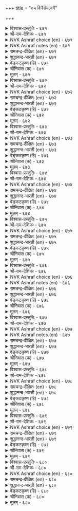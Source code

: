 +++
title = "०५ विनैसॆयल्वगै"

+++


<details><summary>विश्वास-प्रस्तुतिः - ६७१</summary>

सूऴ्च्चि मुडिवु तुणिवॆय्दल् अत्तुणिवु  
ताऴ्च्चियुळ् तङ्गुदल् तीदु।       ६७१
</details>

<details><summary>श्री-राम-देशिकः - ६७१</summary>

अधिकारः ६८. कार्याचरणप्रकारः  
अनिवार्यमिदं चेति विमर्शन्निर्णये सति ।  
आलस्यं नैव कर्तव्यमन्यथा व्यसनं भवेत् ॥ ६७१॥
</details>

<details><summary>NVK Ashraf choice (en) - ६७१</summary>

०६७१
The end of deliberation is decision.
To decide and dawdle is bad.
(P.S. Sundaram)
</details>

<details><summary>NVK Ashraf notes (en) - ६७१</summary>

६७१. Compare with ६६८. "Acts resolved without ambiguity should be unwaveringly carried out without delay" - (N.V.K. Ashraf)
</details>

<details><summary>रामचन्द्र-दीक्षितः (en) - ६७१</summary>

671\. cūḻcci muṭivu tuṇivu eytal; at tuṇivu  
tāḻcciyuḷ taṅkutal tītu.

671\. Decision is the result of deliberation. It is harmful to rest it low.  
</details>

<details><summary>शुद्धानन्द-भारती (en) - ६७१</summary>

1\. சூழ்ச்சி முடிவு துணிவெய்தல் அத்துணிவு  
தாழ்ச்சியுள் தங்குதல் தீது.  
When counsel takes a resolve strong  
Weak delay of action is wrong.        671  
</details>

<details><summary>वेङ्कटकृष्ण (हि) - ६७१</summary>

671
निश्चय कर लेना रहा, विचार का परिणाम ।  
हानि करेगा देर से, रुकना निश्चित काम ॥
</details>

<details><summary>श्रीनिवास (क) - ६७१</summary>

671. ऒन्दु कॆलस बग्गॆ, हलवरल्लि आलोचिसि विचार माडि निर्धारवन्नु कैगॊळ्ळबेकु; आ रीति कैगॊण्ड निर्धारवन्नु
कालहरणदिन्द निर्धानिसिदरॆ अदरिन्द कॆडुके आगुवुदु.

</details>

<details><summary>मूलम् - ६७१</summary>

सूऴ्च्चि मुडिवु तुणिवॆय्दल् अत्तुणिवु  
ताऴ्च्चियुळ् तङ्गुदल् तीदु।       ६७१
</details>

<details><summary>विश्वास-प्रस्तुतिः - ६७२</summary>

तूङ्गुग तूङ्गिच् चॆयऱ्पाल तूङ्गऱ्क  
तूङ्गादु सॆय्युम् विनै।       ६७२
</details>

<details><summary>श्री-राम-देशिकः - ६७२</summary>

यदालस्येन कर्तव्यं तत्रालस्य प्रदर्श्यताम् ।  
त्वरया करणीयं यत् तत्रालस्यं न शोभनाम् ॥ ६७२॥
</details>

<details><summary>NVK Ashraf choice (en) - ६७२</summary>

०६७२
Delay where delay is needed,
But do not delay when you must act.
(P.S. Sundaram)
</details>

<details><summary>रामचन्द्र-दीक्षितः (en) - ६७२</summary>

672\. tūṅkuka, tūṅkic ceyaṟpāla; tūṅkaṟka,  
tūṅkātu ceyyum viṉai.

672\. Delay such things as call for delay. But never delay that which cannot be delayed.  
</details>

<details><summary>शुद्धानन्द-भारती (en) - ६७२</summary>

2\. தூங்குக தூங்கிச் செயற்பால தூங்கற்க  
தூங்காது செய்யும் வினை.  
Delay such acts as need delay  
Delay not acts that need display.        672  
</details>

<details><summary>वेङ्कटकृष्ण (हि) - ६७२</summary>

672
जो विलम्ब के योग्य है, करो उसे सविलम्ब ।  
जो होना अविलम्ब ही, करो उसे अविलम्ब ॥
</details>

<details><summary>श्रीनिवास (क) - ६७२</summary>

672. कालवन्नु ताळि निधानिसि माडबेकाद कॆलसवन्नु निधानिसिये माडबेकु. आलस्यविल्लदॆ कूडले माडबेकाद
कॆलसवन्नु ऒडनॆये (आलस्यविल्लवॆ) माडि पूरैसबेकु.

</details>

<details><summary>मूलम् - ६७२</summary>

तूङ्गुग तूङ्गिच् चॆयऱ्पाल तूङ्गऱ्क  
तूङ्गादु सॆय्युम् विनै।       ६७२
</details>

<details><summary>विश्वास-प्रस्तुतिः - ६७३</summary>

ङल्लुम्वा यॆल्लाम् विनैनण्ड्रे ऒल्लाक्काल्  
सॆल्लुम्वाय् नोक्किच् चॆयल्।       ६७३
</details>

<details><summary>श्री-राम-देशिकः - ६७३</summary>

लब्धेऽवकाशो सर्वत्र कृत्वा कार्यं समाप्यताम् ।  
तदभावे यदा यत्तु साध्यं तत् तत्र साध्यताम् ॥ ६७३॥
</details>

<details><summary>NVK Ashraf choice (en) - ६७३</summary>

०६७३
Better strike wherever possible;
Elsewhere, consider other feasible means. *
(P.S. Sundaram)
</details>

<details><summary>रामचन्द्र-दीक्षितः (en) - ६७३</summary>

673\. ollum vāy ellām viṉai naṉṟē; ollākkāl,  
cellum vāy nōkkic ceyal.

673\. Achieve a thing wherever possible; if it were not possible adopt a cautious policy.  
</details>

<details><summary>शुद्धानन्द-भारती (en) - ६७३</summary>

3\. ஒல்லும்வா யெல்லாம் வினைநன்றே ஒல்லாக்கால்  
செல்லும்வாய் நோக்கிச் செயல்.  
It's best to act when feasible  
If not see what is possible.        673  
</details>

<details><summary>वेङ्कटकृष्ण (हि) - ६७३</summary>

673
जहाँ जहाँ वश चल सके, भलाकार्य हो जाय ।  
वश न चले तो कीजिये, संभव देख उपाय ॥
</details>

<details><summary>श्रीनिवास (क) - ६७३</summary>

673. साध्यविरुव ऎडॆयल्लॆल्ल कॆलसमाडि मुगिसुवुदु ऒळ्ळॆयुदु. साध्यवागद ऎडॆयल्लि फलप्रदवागबल्ल् उछित
विधानगळन्नु नोडि अनुसरिसि माडबेकु.

</details>

<details><summary>मूलम् - ६७३</summary>

ङल्लुम्वा यॆल्लाम् विनैनण्ड्रे ऒल्लाक्काल्  
सॆल्लुम्वाय् नोक्किच् चॆयल्।       ६७३
</details>

<details><summary>विश्वास-प्रस्तुतिः - ६७४</summary>

विनैबगै ऎण्ड्रिरण्डिन् ऎच्चम् निनैयुङ्गाल्  
तीयॆच्चम् पोलत् तॆऱुम्।       ६७४
</details>

<details><summary>श्री-राम-देशिकः - ६७४</summary>

आरब्धकार्ये यच्छिष्टं शिष्टं यद्धतशत्रुषु ।  
द्वयं गूढं सदन्ते तु दहेच्छिष्टस्फुलिङ्गवत् ॥ ६७४॥
</details>

<details><summary>NVK Ashraf choice (en) - ६७४</summary>

०६७४
Both tasks and foes, if left unfinished,
Will destroy like fire left un-extinguished. *
(Satguru Subramuniyaswami), ( Shuddhananda Bharatiar)
</details>

<details><summary>रामचन्द्र-दीक्षितः (en) - ६७४</summary>

674\. viṉai, pakai eṉṟu iraṇṭiṉ eccam, niṉaiyuṅkāl,  
tī eccam pōlat teṟum.

674\. An unfinished deed and an unfinished fight will like a half extinguished fire, cause ultimate harm.  
</details>

<details><summary>शुद्धानन्द-भारती (en) - ६७४</summary>

4\. வினைபகை என்றிரண்டின் எச்சம் நினையுங்கால்  
தீயெச்சம் போலத் தெறும்.  
Work or foe left unfinished  
Flare up like fire unextinguished.        674  
</details>

<details><summary>वेङ्कटकृष्ण (हि) - ६७४</summary>

674
कर्म-शेष रखना तथा, शत्रु जनों में शेष ।  
अग्नि-शेष सम ही करें, दोनों हानि विशेष ॥
</details>

<details><summary>श्रीनिवास (क) - ६७४</summary>

674. तॊडगिद कॆलस, हगॆतन, ई ऎरडर उळिकॆगळु, विचार माडि नोडिदाग, किच्चिन अवशेषदन्तॆ अरिवागदन्तॆ व्यापिसि
कॆडुकुण्टु माडुत्तवॆ.

</details>

<details><summary>मूलम् - ६७४</summary>

विनैबगै ऎण्ड्रिरण्डिन् ऎच्चम् निनैयुङ्गाल्  
तीयॆच्चम् पोलत् तॆऱुम्।       ६७४
</details>

<details><summary>विश्वास-प्रस्तुतिः - ६७५</summary>

पॊरुळ्गरुवि कालम् विनैयिडनॊडु ऐन्दुम्  
इरुळ्दीर ऎण्णिच् चॆयल्।       ६७५
</details>

<details><summary>श्री-राम-देशिकः - ६७५</summary>

द्रव्यकालक्रियाहेतुस्थलानामनुकूलताम् ।  
पञ्चानामपि विस्पष्ठं बुध्वा कार्यं विधीयताम् ॥ ६७५॥
</details>

<details><summary>NVK Ashraf choice (en) - ६७५</summary>

०६७५
Five things should be pondered before you act:
Resources, weapons, time, place and deed.
(P.S. Sundaram)
</details>

<details><summary>रामचन्द्र-दीक्षितः (en) - ६७५</summary>

675\. poruḷ, karuvi, kālam, viṉai, iṭaṉoṭu aintum  
iruḷ tīra eṇṇic ceyal!.

675\. Do a thing after carefully deliberating on five things; resources, means, the time, the nature of the deed, and the place.  
</details>

<details><summary>शुद्धानन्द-भारती (en) - ६७५</summary>

5\. பொருள்கருவி காலம் வினையிடனொடு ஐந்தும்  
இருள்தீர எண்ணிச் செயல்.  
Money and means, time, place and deed  
Decide these five and then proceed.        675  
</details>

<details><summary>वेङ्कटकृष्ण (हि) - ६७५</summary>

675
धन साधन अवसर तथा, स्थान व निश्चित कर्म ।  
पाँचों पर भ्रम के बिना, विचार कर कर कर्म ॥
</details>

<details><summary>श्रीनिवास (क) - ६७५</summary>

675. हण, साधन, काल, कॆलस, स्थळ- ई ऐदर विषयदल्लियू विस्तरणॆगॆ ऎडॆकॊडदॆ, आलोचिसि माडबेकु.

</details>

<details><summary>मूलम् - ६७५</summary>

पॊरुळ्गरुवि कालम् विनैयिडनॊडु ऐन्दुम्  
इरुळ्दीर ऎण्णिच् चॆयल्।       ६७५
</details>

<details><summary>विश्वास-प्रस्तुतिः - ६७६</summary>

मुडिवुम् इडैयूऱुम् मुट्रियाङ्गु ऎय्दुम्  
पडुबयनुम् पार्त्तुच् चॆयल्।       ६७६
</details>

<details><summary>श्री-राम-देशिकः - ६७६</summary>

क्रियासम्बन्धिनो यत्नान् विघ्नान् सम्भावितान् तथा ।  
अन्ते महाफलप्राप्तिं त्रयं बुध्वा क्रियां कुरु ॥ ६७६॥
</details>

<details><summary>NVK Ashraf choice (en) - ६७६</summary>

०६७६
Weigh well before you plunge:
The inputs, impediments and gain.
(P.S. Sundaram)
</details>

<details><summary>NVK Ashraf notes (en) - ६७६</summary>

६७६. Compare with ४६१. Act after taking into account the cost, the benefit and the net. - (P.S. Sundaram)
</details>

<details><summary>रामचन्द्र-दीक्षितः (en) - ६७६</summary>

676\. muṭivum, iṭaiyūṟum, muṟṟiyāṅku eytum  
paṭupayaṉum, pārttuc ceyal!.

676\. In doing a thing, weigh deeply your aim, the hindrances and the final gain thereof.  
</details>

<details><summary>शुद्धानन्द-भारती (en) - ६७६</summary>

6\. முடிவும் இடையூறும் முற்றியாங்கு எய்தும்  
படுபயனும் பார்த்துச் செயல்.  
Weigh well the end, hindrance, profit  
And then pursue a fitting act.        676  
</details>

<details><summary>वेङ्कटकृष्ण (हि) - ६७६</summary>

676
साधन में श्रम, विघ्न भी, पूरा हो जब कर्म ।  
प्राप लाभ कितना बड़ा, देख इन्हें कर कर्म ॥
</details>

<details><summary>श्रीनिवास (क) - ६७६</summary>

676. कॆलसवन्नु मुगिसुव रीति, नडुवॆ बरुव अडचणॆगळु, मुगिद मेलॆ दॊरॆयुव हिरिय प्रयोजन इवुगळन्नु
विचारमाडी कॆलसदल्लि तॊडगबेकु.

</details>

<details><summary>मूलम् - ६७६</summary>

मुडिवुम् इडैयूऱुम् मुट्रियाङ्गु ऎय्दुम्  
पडुबयनुम् पार्त्तुच् चॆयल्।       ६७६
</details>

<details><summary>विश्वास-प्रस्तुतिः - ६७७</summary>

सॆय्विनै सॆय्वान् सॆयन्मुऱै अव्विनै  
उळ्ळऱिवान् उळ्ळम् कॊळल्।       ६७७
</details>

<details><summary>श्री-राम-देशिकः - ६७७</summary>

कार्ये प्राप्ते क्रियातत्त्वं बुध्वा पूर्वं तु सा क्रिया ।  
यैः कृता भावमेषां च ज्ञात्वा कार्ये मतिं कुरु ॥ ६७७॥
</details>

<details><summary>NVK Ashraf choice (en) - ६७७</summary>

०६७७
Experts have the expertise.
Get that expertise by knowing him inside out.
(S.M. Diaz), (N.V.K. Ashraf)
</details>

<details><summary>NVK Ashraf notes (en) - ६७७</summary>

६७७. Different renderings, though not literal: [i] "The way to do a thing is to get inside an insider" - (P.S. Sundaram) [ii] "In considering how to accomplish a task, one must go by the experience of others" - (K. Krishnaswamy & Vijaya Ramkumar) 
</details>

<details><summary>रामचन्द्र-दीक्षितः (en) - ६७७</summary>

677\. ceyviṉai ceyvāṉ ceyalmuṟai, av viṉai  
uḷ aṟivāṉ uḷḷam koḷal.

677\. The manner in which a thing should be done is to be determined after consulting an expert.  
</details>

<details><summary>शुद्धानन्द-भारती (en) - ६७७</summary>

7\. செய்வினை செய்வான் செயல்முறை அவ்வினை  
உள்ளறிவான் உள்ளம் கொளல்.  
Know first the secret from experts  
That is the way of fruitful acts.        677  
</details>

<details><summary>वेङ्कटकृष्ण (हि) - ६७७</summary>

677
विधि है कर्मी को यही, जब करता है कर्म ।  
उसके अति मर्मज्ञ से, ग्रहण करे वह मर्म ॥
</details>

<details><summary>श्रीनिवास (क) - ६७७</summary>

677. ऒन्दु कॆलसदल्लि तॊडगिदवनु माडबेकाद कर्तव्यवॆन्दरॆ, आ कॆलसद रहस्यवन्नु चॆन्नागि तिळिदवन सलहॆयन्नु
पडॆदुकॊळ्ळुवुदु.

</details>

<details><summary>मूलम् - ६७७</summary>

सॆय्विनै सॆय्वान् सॆयन्मुऱै अव्विनै  
उळ्ळऱिवान् उळ्ळम् कॊळल्।       ६७७
</details>

<details><summary>विश्वास-प्रस्तुतिः - ६७८</summary>

विनैयान् विनैयाक्किक् कोडल् ननैगवुळ्  
यानैयाल् यानैयात् तट्रु।       ६७८
</details>

<details><summary>श्री-राम-देशिकः - ६७८</summary>

मत्तेभमेकं संप्रेप्य यथन्यो गृह्यते गजः ।  
कृतेनैकेन कार्येण तथान्यदपि साध्यताम् ॥ ६७८॥
</details>

<details><summary>NVK Ashraf choice (en) - ६७८</summary>

०६७८
Let one target be achieved through one's action,
Like an elephant through another. *
SDR
</details>

<details><summary>रामचन्द्र-दीक्षितः (en) - ६७८</summary>

678\. viṉaiyāṉ viṉai ākkikkōṭal-naṉai kavuḷ  
yāṉaiyāl yāṉai yāttaṟṟu.

678\. Use one act to achieve another just as one wild elephant is used to capture another.  
</details>

<details><summary>शुद्धानन्द-भारती (en) - ६७८</summary>

8\. வினையால் வினையாக்கிக் கோடல் நனைகவுள்  
யானையால் யானையாத் தற்று.  
Lure a tusker by a tusker  
Achieve a deed by deed better.        678  
</details>

<details><summary>वेङ्कटकृष्ण (हि) - ६७८</summary>

678
एक कर्म करते हुए, और कर्म हो जाय ।  
मद गज से मद-मत्त गज, जैसे पकड़ा जाय ॥
</details>

<details><summary>श्रीनिवास (क) - ६७८</summary>

678. ऒन्दु कॆलसदिन्द मत्तॊन्दु कॆलसवु आगुवन्तॆ माडीकॊळ्ळुवुदु. मदवुळ्ळ आनॆय सहायदिन्द मत्तॊन्दु आनॆयन्नु
हिडियवन्तॆ.

</details>

<details><summary>मूलम् - ६७८</summary>

विनैयान् विनैयाक्किक् कोडल् ननैगवुळ्  
यानैयाल् यानैयात् तट्रु।       ६७८
</details>

<details><summary>विश्वास-प्रस्तुतिः - ६७९</summary>

नट्टार्क्कु नल्ल सॆयलिन् विरैन्ददे  
ऒट्टारै ऒट्टिक् कॊळल्।       ६७९
</details>

<details><summary>श्री-राम-देशिकः - ६७९</summary>

सुहृदां साह्यकरणं न मुख्यं कुरु तच्छनैः ।  
अप्रिया ये स्वशत्रोस्तैः सख्यं प्रथमतः कुरु ॥ ६७९॥
</details>

<details><summary>NVK Ashraf choice (en) - ६७९</summary>

०६७९
More urgent than rewarding friends,
Is to befriend enemies. *
(K. Krishnaswamy & Vijaya Ramkumar)
</details>

<details><summary>रामचन्द्र-दीक्षितः (en) - ६७९</summary>

679\. naṭṭārkku nalla ceyaliṉ viraintatē-  
oṭṭārai oṭṭikkoḷal.

679\. It is much more urgent to secure the alliance of one’s enemies, than to do good to one’s friends.  
</details>

<details><summary>शुद्धानन्द-भारती (en) - ६७९</summary>

9\. நட்டார்க்கு நல்ல செயலின் விரைந்ததே  
ஒட்டாரை ஒட்டிக் கொளல்.  
Than doing good to friends it is  
More urgent to befriend the foes.        679  
</details>

<details><summary>वेङ्कटकृष्ण (हि) - ६७९</summary>

679
करने से हित कार्य भी, मित्रों के उपयुक्त ।  
शत्रु जनों को शीघ्र ही, मित्र बनाना युक्त ॥
</details>

<details><summary>श्रीनिवास (क) - ६७९</summary>

679. स्नेहितरादवरिगॆ ऒळ्ळॆयुदु माडदक्किन्त मुख्यवागि मॊदलु माडबेकाद कॆलसवॆन्दरॆ, शत्रुगळन्नु तम्म
समीपक्कॆ सॆळॆदुकॊळ्ळुवुदु.

</details>

<details><summary>मूलम् - ६७९</summary>

नट्टार्क्कु नल्ल सॆयलिन् विरैन्ददे  
ऒट्टारै ऒट्टिक् कॊळल्।       ६७९
</details>

<details><summary>विश्वास-प्रस्तुतिः - ६८०</summary>

उऱैसिऱियार् उळ्नडुङ्गल् अञ्जिक् कुऱैबॆऱिन्  
कॊळ्वर् पॆरियार्प् पणिन्दु।       ६८०
</details>

<details><summary>श्री-राम-देशिकः - ६८०</summary>

दुर्बलाः स्वाश्रितजनत्रासनिर्मूलनेच्छया ।  
बलिष्ठैः सह सम्बन्धं कुर्युरर्थं प्रदाय वा ॥ ६८०॥
</details>

<details><summary>NVK Ashraf choice (en) - ६८०</summary>

०६८०
If you are weak and fear internal trouble,
Seize conciliation with the strong. *
(P.S. Sundaram)
</details>

<details><summary>रामचन्द्र-दीक्षितः (en) - ६८०</summary>

680\. uṟai ciṟiyār uḷ naṭuṅkal añci, kuṟai peṟiṉ,  
koḷvar periyārp paṇintu.

680\. Fearing that their weak king may quake with fear, ministers will bow before superior kings and accept their terms.  
</details>

<details><summary>शुद्धानन्द-भारती (en) - ६८०</summary>

10\. உறைசிறியார் உள்நடுங்கல் அஞ்சிக் குறைபெறின்  
கொள்வர் பெரியார்ப் பணிந்து.  
Small statesmen fearing people's fear  
Submit to foes superior.        680  
</details>

<details><summary>वेङ्कटकृष्ण (हि) - ६८०</summary>

680
भीति समझकर स्वजन की, मंत्री जो कमज़ोर ।  
संधि करेंगे नमन कर, रिपु यदि है बरज़ोर ॥
</details>

<details><summary>श्रीनिवास (क) - ६८०</summary>

680. सण्णपुट्ट माडलिकरादवरु, तम्म प्रजॆगळु शत्रुगळिन्द भीतरादाग, तमगिन्त बलिष्ठराद हगॆगळु तमगॆ क्षमॆतोरि
सन्धिगॆ अवकाश कॊट्टरॆ अवर सामन्तिकॆयन्नु तॆलॆबागि ऒप्पिकॊळ्ळुत्तारॆ.
अध्याय 
</details>

<details><summary>मूलम् - ६८०</summary>

उऱैसिऱियार् उळ्नडुङ्गल् अञ्जिक् कुऱैबॆऱिन्  
कॊळ्वर् पॆरियार्प् पणिन्दु।       ६८०
</details>
